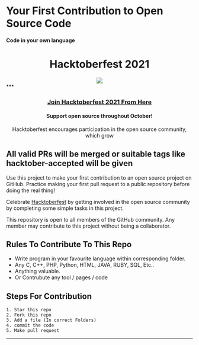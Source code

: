 # Your First Contribution to Open Source Code
<h4> Code in your own language <h4/>
<h1 align="center"> Hacktoberfest 2021 </h1>
    <center>
<img margin="auto" src="https://i.ibb.co/HCgqwQ1/Whats-App-Image-2021-10-04-at-12-25-40-AM.jpg">
    </center>
***
<h3 align="center">
    <a href="https://hacktoberfest.digitalocean.com/">
        Join Hacktoberfest 2021 From Here 
    </a>
</h3>

<h4 align="center">Support open source throughout October!</h4>
<p align="center">Hacktoberfest encourages participation in the open source community, which grow</p>

## All valid PRs will be merged or suitable tags like hacktober-accepted will be given 

Use this project to make your first contribution to an open source project on GitHub. Practice making your first pull request to a public repository before doing the real thing!

Celebrate [Hacktoberfest](https://hacktoberfest.digitalocean.com/) by getting involved in the open source community by completing some simple tasks in this project.

This repository is open to all members of the GitHub community. Any member may contribute to this project without being a collaborator.

## Rules To Contribute To This Repo

-   Write program in your favourite language within corresponding folder.
-   Any C, C++, PHP, Python, HTML, JAVA, RUBY, SQL, Etc.. 
-   Anything valuable.
-   Or Contrubute any tool / pages / code

## Steps For Contribution
  
    1. Star this repo
    2. Fork this repo
    3. Add a file (In correct Folders)
    4. commit the code
    5. Make pull request
***

